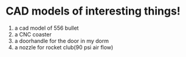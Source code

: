 # CAD models of interesting things!
1. a cad model of 556 bullet
2. a CNC coaster
3. a doorhandle for the door in my dorm
4. a nozzle for rocket club(90 psi air flow)
